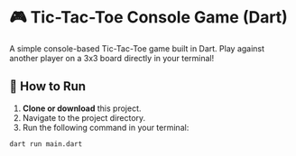 # 🎮 Tic-Tac-Toe Console Game (Dart)

A simple console-based Tic-Tac-Toe game built in Dart. Play against another player on a 3x3 board directly in your terminal!

## 🚀 How to Run

1. **Clone or download** this project.
2. Navigate to the project directory.
3. Run the following command in your terminal:

```bash
dart run main.dart
